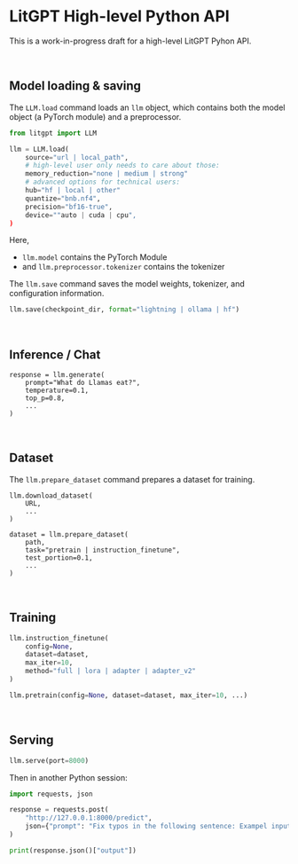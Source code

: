 # LitGPT High-level Python API

This is a work-in-progress draft for a high-level LitGPT Pyhon API.

&nbsp;
## Model loading & saving

The `LLM.load` command loads an `llm` object, which contains both the model object (a PyTorch module) and a preprocessor.

```python
from litgpt import LLM

llm = LLM.load(
    source="url | local_path",
    # high-level user only needs to care about those:
    memory_reduction="none | medium | strong"
    # advanced options for technical users:
    hub="hf | local | other"
    quantize="bnb.nf4",
    precision="bf16-true",
    device=""auto | cuda | cpu",
)
```

Here,

-  `llm.model` contains the PyTorch Module
- and `llm.preprocessor.tokenizer`  contains the tokenizer

The `llm.save` command saves the model weights, tokenizer, and configuration information.


```python
llm.save(checkpoint_dir, format="lightning | ollama | hf")
```


&nbsp;
## Inference / Chat

```
response = llm.generate(
    prompt="What do Llamas eat?",
    temperature=0.1,
    top_p=0.8,
    ...
)
```


&nbsp;
## Dataset

The `llm.prepare_dataset` command prepares a dataset for training.

```
llm.download_dataset(
    URL,
    ...
)
```

```
dataset = llm.prepare_dataset(
    path,
    task="pretrain | instruction_finetune",
    test_portion=0.1,
    ...
)
```

&nbsp;
## Training


```python
llm.instruction_finetune(
    config=None,
    dataset=dataset,
    max_iter=10,
    method="full | lora | adapter | adapter_v2"
)
```

```python
llm.pretrain(config=None, dataset=dataset, max_iter=10, ...)
```

&nbsp;
## Serving


```python
llm.serve(port=8000)
```

Then in another Python session:

```python
import requests, json

response = requests.post(
    "http://127.0.0.1:8000/predict", 
    json={"prompt": "Fix typos in the following sentence: Exampel input"}
)

print(response.json()["output"])
```
